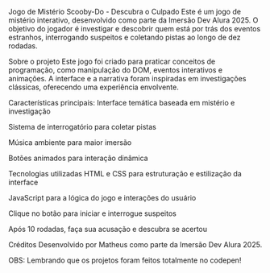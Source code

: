 Jogo de Mistério Scooby-Do - Descubra o Culpado
Este é um jogo de mistério interativo, desenvolvido como parte da Imersão Dev Alura 2025. O objetivo do jogador é investigar e descobrir quem está por trás dos eventos estranhos, interrogando suspeitos e coletando pistas ao longo de dez rodadas.

Sobre o projeto
Este jogo foi criado para praticar conceitos de programação, como manipulação do DOM, eventos interativos e animações. A interface e a narrativa foram inspiradas em investigações clássicas, oferecendo uma experiência envolvente.

Características principais:
Interface temática baseada em mistério e investigação

Sistema de interrogatório para coletar pistas

Música ambiente para maior imersão

Botões animados para interação dinâmica

Tecnologias utilizadas
HTML e CSS para estruturação e estilização da interface

JavaScript para a lógica do jogo e interações do usuário

Clique no botão para iniciar e interrogue suspeitos

Após 10 rodadas, faça sua acusação e descubra se acertou

Créditos
Desenvolvido por Matheus como parte da Imersão Dev Alura 2025.

OBS: Lembrando que os projetos foram feitos totalmente no codepen!
